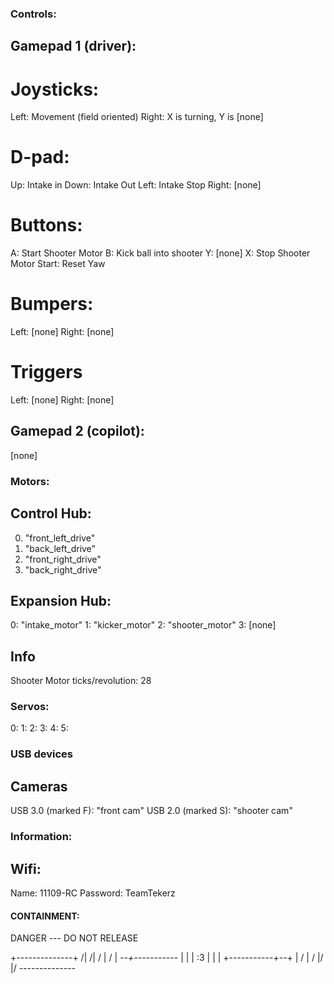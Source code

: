 ### Controls:

## Gamepad 1 (driver):
# Joysticks:
Left: Movement (field oriented)
Right: X is turning, Y is [none]
# D-pad:
Up: Intake in
Down: Intake Out
Left: Intake Stop
Right: [none]
# Buttons:
A: Start Shooter Motor
B: Kick ball into shooter
Y: [none]
X: Stop Shooter Motor
Start: Reset Yaw
# Bumpers:
Left: [none]
Right: [none]
# Triggers
Left: [none]
Right: [none]


## Gamepad 2 (copilot):
[none]

### Motors:

## Control Hub:

0. "front_left_drive"
1. "back_left_drive"
2. "front_right_drive"
3. "back_right_drive"

## Expansion Hub:

0: "intake_motor"
1: "kicker_motor"
2: "shooter_motor"
3: [none]

## Info
Shooter Motor ticks/revolution: 28
### Servos:

0:
1:
2:
3:
4:
5:

### USB devices
## Cameras
USB 3.0 (marked F): "front cam"
USB 2.0 (marked S): "shooter cam"
### Information:

## Wifi:
Name: 11109-RC
Password: TeamTekerz

#### CONTAINMENT:

DANGER --- DO NOT RELEASE

   +--------------+
  /|             /|
 / |            / |
*--+-----------*  |
|  |     :3    |  |
|  +-----------+--+
| /            | /
|/             |/
*--------------*